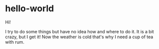 # hello-world
Hi!

I try to do some things but have no idea how and where to do it. It is a bit crazy, but I get it!
Now the weather is cold that's why I need a cup of tea with rum.
